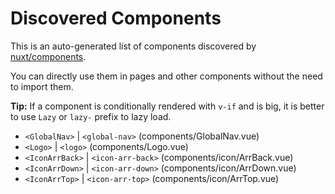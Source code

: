 # Discovered Components

This is an auto-generated list of components discovered by [nuxt/components](https://github.com/nuxt/components).

You can directly use them in pages and other components without the need to import them.

**Tip:** If a component is conditionally rendered with `v-if` and is big, it is better to use `Lazy` or `lazy-` prefix to lazy load.

- `<GlobalNav>` | `<global-nav>` (components/GlobalNav.vue)
- `<Logo>` | `<logo>` (components/Logo.vue)
- `<IconArrBack>` | `<icon-arr-back>` (components/icon/ArrBack.vue)
- `<IconArrDown>` | `<icon-arr-down>` (components/icon/ArrDown.vue)
- `<IconArrTop>` | `<icon-arr-top>` (components/icon/ArrTop.vue)

